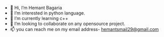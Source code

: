 - 👋 Hi, I’m Hemant Bagaria
- 👀 I’m interested in python language.
- 🌱 I’m currently learning c++
- 💞️ I’m looking to collaborate on any opensource project.
- 📫 you can reach me on my email address- hemantsmail29@gmail.com

<!---
Hemant-29/Hemant-29 is a ✨ special ✨ repository because its `README.md` (this file) appears on your GitHub profile.
You can click the Preview link to take a look at your changes.
--->

